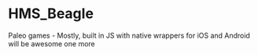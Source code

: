 # HMS_Beagle
Paleo games - Mostly, built in JS with native wrappers for iOS and Android
will be awesome
one more

